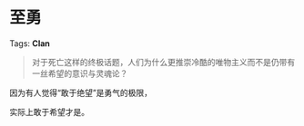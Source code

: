# 至勇

Tags: **Clan**

> 对于死亡这样的终极话题，人们为什么更推崇冷酷的唯物主义而不是仍带有一丝希望的意识与灵魂论？



因为有人觉得“敢于绝望”是勇气的极限，

实际上敢于希望才是。



